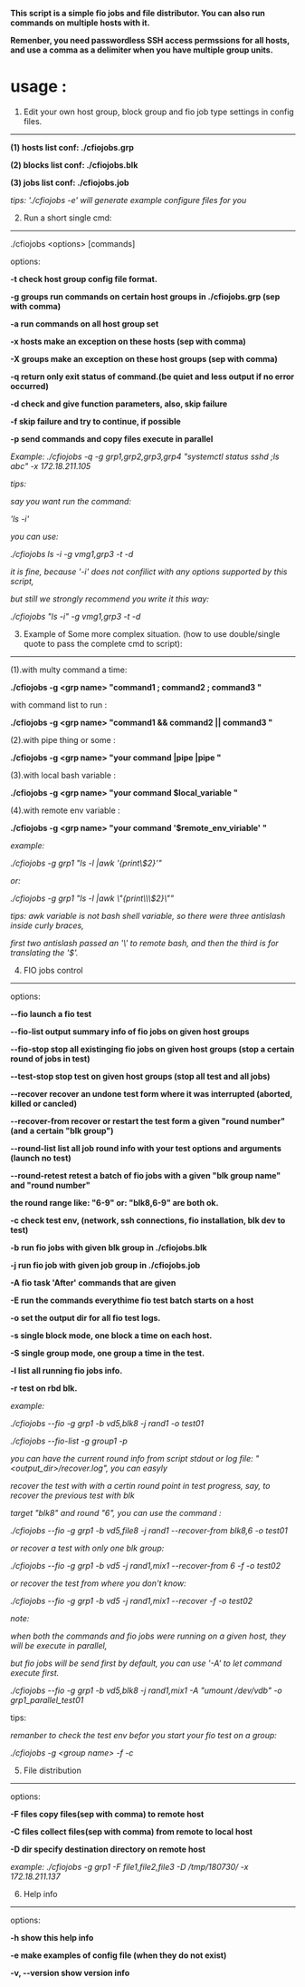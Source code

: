 **This script is a simple fio jobs and file distributor. You can also run
commands on multiple hosts with it.**

**Remenber, you need passwordless SSH access permssions for all hosts, and use a
comma as a delimiter when you have multiple group units.**

usage :
=======

1. Edit your own host group, block group and fio job type settings in config files.
-----------------------------------------------------------------------------------

**(1) hosts list conf: ./cfiojobs.grp**

**(2) blocks list conf: ./cfiojobs.blk**

**(3) jobs list conf: ./cfiojobs.job**

*tips: './cfiojobs -e' will generate example configure files for you*

2. Run a short single cmd: 
---------------------------

./cfiojobs \<options\> [commands]

options:

**-t check host group config file format.**

**-g groups run commands on certain host groups in ./cfiojobs.grp (sep with
comma)**

**-a run commands on all host group set**

**-x hosts make an exception on these hosts (sep with comma)**

**-X groups make an exception on these host groups (sep with comma)**

**-q return only exit status of command.(be quiet and less output if no error
occurred)**

**-d check and give function parameters, also, skip failure**

**-f skip failure and try to continue, if possible**

**-p send commands and copy files execute in parallel**

*Example: ./cfiojobs -q -g grp1,grp2,grp3,grp4 "systemctl status sshd ;ls abc"
-x 172.18.211.105*

*tips:*

*say you want run the command:*

*'ls -i'*

*you can use:*

*./cfiojobs ls -i -g vmg1,grp3 -t -d*

*it is fine, because '-i' does not confilict with any options supported by this
script,*

*but still we strongly recommend you write it this way:*

*./cfiojobs "ls -i" -g vmg1,grp3 -t -d*

3. Example of Some more complex situation. (how to use double/single quote to pass the complete cmd to script):
---------------------------------------------------------------------------------------------------------------

(1).with multy command a time:

**./cfiojobs -g \<grp name\> "command1 ; command2 ; command3 "**

with command list to run :

**./cfiojobs -g \<grp name\> "command1 && command2 \|\| command3 "**

(2).with pipe thing or some :

**./cfiojobs -g \<grp name\> "your command \|pipe \|pipe "**

(3).with local bash variable :

**./cfiojobs -g \<grp name\> "your command \$local_variable "**

(4).with remote env variable :

**./cfiojobs -g \<grp name\> "your command '\$remote_env_viriable' "**

*example:*

*./cfiojobs -g grp1 "ls -l \|awk '{print\\\$2}'"*

*or:*

*./cfiojobs -g grp1 "ls -l \|awk \\"{print\\\\\\\$2}\\""*

*tips: awk variable is not bash shell variable, so there were three antislash
inside curly braces,*

*first two antislash passed an '\\' to remote bash, and then the third is for
translating the '\$'.*

4. FIO jobs control
-------------------

options:

**--fio launch a fio test**

**--fio-list output summary info of fio jobs on given host groups**

**--fio-stop stop all existinging fio jobs on given host groups (stop a certain
round of jobs in test)**

**--test-stop stop test on given host groups (stop all test and all jobs)**

**--recover recover an undone test form where it was interrupted (aborted,
killed or cancled)**

**--recover-from recover or restart the test form a given "round number" (and a
certain "blk group")**

**--round-list list all job round info with your test options and arguments
(launch no test)**

**--round-retest retest a batch of fio jobs with a given "blk group name" and
"round number"**

**the round range like: "6-9" or: "blk8,6-9" are both ok.**

**-c check test env, (network, ssh connections, fio installation, blk dev to
test)**

**-b run fio jobs with given blk group in ./cfiojobs.blk**

**-j run fio job with given job group in ./cfiojobs.job**

**-A fio task 'After' commands that are given**

**-E run the commands everythime fio test batch starts on a host**

**-o set the output dir for all fio test logs.**

**-s single block mode, one block a time on each host.**

**-S single group mode, one group a time in the test.**

**-l list all running fio jobs info.**

**-r test on rbd blk.**

*example:*

*./cfiojobs --fio -g grp1 -b vd5,blk8 -j rand1 -o test01*

*./cfiojobs --fio-list -g group1 -p*

*you can have the current round info from script stdout or log file:
"\<output_dir\>/recover.log", you can easyly*

*recover the test with with a certin round point in test progress, say, to
recover the previous test with blk*

*target "blk8" and round "6", you can use the command :*

*./cfiojobs --fio -g grp1 -b vd5,file8 -j rand1 --recover-from blk8,6 -o test01*

*or recover a test with only one blk group:*

*./cfiojobs --fio -g grp1 -b vd5 -j rand1,mix1 --recover-from 6 -f -o test02*

*or recover the test from where you don't know:*

*./cfiojobs --fio -g grp1 -b vd5 -j rand1,mix1 --recover -f -o test02*

*note:*

*when both the commands and fio jobs were running on a given host, they will be
execute in parallel,*

*but fio jobs will be send first by default, you can use '-A' to let command
execute first.*

*./cfiojobs --fio -g grp1 -b vd5,blk8 -j rand1,mix1 -A "umount /dev/vdb" -o
grp1_parallel_test01*

tips:

*remanber to check the test env befor you start your fio test on a group:*

*./cfiojobs -g \<group name\> -f -c*

5. File distribution
--------------------

options:

**-F files copy files(sep with comma) to remote host**

**-C files collect files(sep with comma) from remote to local host**

**-D dir specify destination directory on remote host**

*example: ./cfiojobs -g grp1 -F file1,file2,file3 -D /tmp/180730/ -x
172.18.211.137*

6. Help info
------------

options:

**-h show this help info**

**-e make examples of config file (when they do not exist)**

**-v, --version show version info**
